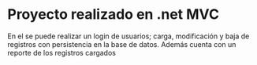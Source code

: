 # Proyecto realizado en .net MVC
 En el se puede realizar un login de usuarios; carga, modificación y baja de registros con persistencia en la base de datos. Además cuenta con un reporte de los registros cargados





